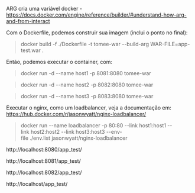 ARG cria uma variável docker - https://docs.docker.com/engine/reference/builder/#understand-how-arg-and-from-interact



Com o Dockerfile, podemos construir sua imagem (inclui o ponto no final):
> docker build -f ./Dockerfile -t tomee-war --build-arg WAR-FILE=app-test.war .


Então, podemos executar o container, com:
> docker run -d --name host1 -p 8081:8080 tomee-war  

> docker run -d --name host2 -p 8082:8080 tomee-war  

> docker run -d --name host3 -p 8083:8080 tomee-war  


Executar o nginx, como um loadbalancer, veja a documentação em: https://hub.docker.com/r/jasonwyatt/nginx-loadbalancer/

> docker run --name loadbalancer -p 80:80 --link host1:host1 --link host2:host2 --link host3:host3 --env-file ./env.list jasonwyatt/nginx-loadbalancer  



http://localhost:8080/app_test/

http://localhost:8081/app_test/

http://localhost:8082/app_test/

http://localhost/app_test/

